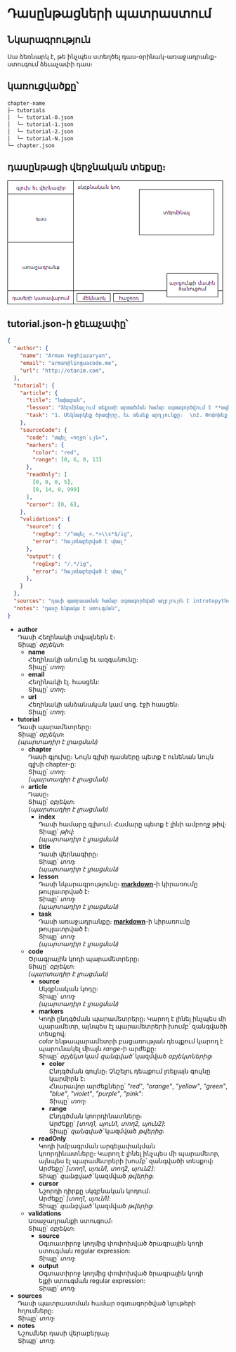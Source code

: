 # Դասընթացների պատրաստում
## Նկարագրություն
Սա ձեռնարկ է, թե ինչպես ստեղծել դաս-օրինակ-առաջադրանք-ստուգում ձեւաչափի դաս։

## կառուցվածքը՝
```
chapter-name  
├─ tutorials  
│  └─ tutorial-0.json  
│  └─ tutorial-1.json  
│  └─ tutorial-2.json  
│  └─ tutorial-N.json  
└─ chapter.json
```

## դասընթացի վերջնական տեքսը։
![դասընթաց](canvas.png "դասընթաց")

## tutorial.json-ի ջեւաչափը՝
```json
{
  "author": {
    "name": "Arman Yeghiazaryan",
    "email": "arman@linguacode.me",
    "url": "http://otanim.com",
  },
  "tutorial": {
    "article": {
      "title": "նախաբան",
      "lesson": "Տերմինալում տեքստի արտածման համար օգտագործվում է **տպել** հրամանը: Օրինակ՝  \n**մուտք**՝  \n`տպել «ողջույն»`  \n**ելք**՝  \n`«ողջույն»`",
      "task": "1. Մեկնարկեք ծրագիրը, եւ տեսեք արդյունքը։  \n2. Փոփոխեք առկա արտածման տեքստը ձեր անունով, եւ մեկնարկեք ծրագիրը։",
    },
    "sourceCode": {
      "code": "տպել «ողջո՛ւյն»",
      "markers": {
        "color": "red",
        "range": [0, 6, 0, 13]
      },
      "readOnly": [
        [0, 0, 0, 5],
        [0, 14, 0, 999]
      ],
      "cursor": [0, 6],
    },
    "validations": {
      "source": {
        "regExp": "/^տպել «.*»\\s*$/ig",
        "error": "հայտնաբերված է սխալ"
      },
      "output": {
        "regExp": "/.*/ig",
        "error": "հայտնաբերված է սխալ"
      },
    }
  },
  "sources": "դասի պատրաստման համար օգտագործված աղբյուրն է introtopython.org/syllabus.html կայքը։",
  "notes": "դասը ենթակա է ստուգման",
}
```

<ul>
	<li><b>author</b><br />
	Դասի Հեղինակի&nbsp;տվյալներն է։<br />
	Տիպը՝&nbsp;<em>օբյեկտ</em>։
	<ul>
		<li><b>name</b><br />
		Հեղինակի անունը եւ ազգանունը։<br />
		Տիպը՝&nbsp;<em>տող</em>։</li>
		<li><b>email</b><br />
		Հեղինակի էլ․ հասցեն:<br />
		Տիպը՝&nbsp;<em>տող</em>։</li>
		<li><b>url</b><br />
		Հեղինակի անձանական կամ սոց․ էջի հասցեն։<br />
		Տիպը՝&nbsp;<em>տող</em>։</li>
	</ul>
	</li>
	<li><strong>tutorial</strong><br />
	Դասի&nbsp;պարամետրերը։<br />
	Տիպը՝&nbsp;<em>օբյեկտ</em>։<br />
	<em>(պարտադիր է լրացման)</em>
	<ul>
		<li><strong>chapter</strong><br />
		Դասի գլուխը։ Նույն գլխի դասները պետք է ունենան նույն գլխի chapter-ը:&nbsp;<br />
		Տիպը՝&nbsp;<em>տող</em>։<br />
		<em>(պարտադիր է լրացման)</em></li>
		<li><strong>article</strong><br />
		Դասը։<br />
		Տիպը՝&nbsp;<em>օբյեկտ</em>։<br />
		<em>(պարտադիր է լրացման)</em>
		<ul>
			<li><strong>index</strong><br />
			Դասի համարը գլխում։ Համարը պետք է լինի ամբողջ թիվ։<br />
			Տիպը՝&nbsp;<em>թիվ</em>։<br />
			<em>(պարտադիր է լրացման)</em></li>
			<li><strong>title</strong><br />
			Դասի վերնագիրը։<br />
			Տիպը՝&nbsp;<em>տող</em>։<br />
			<em>(պարտադիր է լրացման)</em></li>
			<li><strong>lesson</strong><br />
			Դասի նկարագրությունը։ <strong><a href="http://guides.github.com/features/mastering-markdown" target="_blank">markdown</a></strong>-ի կիրառումը թույլատրված է։<br />
			Տիպը՝&nbsp;<em>տող</em>։<br />
			<em>(պարտադիր է լրացման)</em></li>
			<li><strong>task</strong><br />
			Դասի առաջադրանքը։ <strong><a href="http://guides.github.com/features/mastering-markdown" target="_blank">markdown</a></strong>-ի կիրառումը թույլատրված է։<br />
			Տիպը՝&nbsp;<em>տող</em>։<br />
			<em>(պարտադիր է լրացման)</em></li>
		</ul>
		</li>
		<li><strong>code</strong><br />
		Ծրագրային կոդի պարամետրերը։<br />
		Տիպը՝&nbsp;<em>օբյեկտ</em>։<br />
		<em>(պարտադիր է լրացման)</em>
		<ul>
			<li><strong>source</strong><br />
			Սկզբնական կոդը։<br />
			Տիպը՝&nbsp;<em>տող</em>։<br />
			<em>(պարտադիր է լրացման)</em></li>
			<li><strong>markers</strong><br />
			Կոդի ընդգծման պարամետրերը։ Կարող է լինել ինչպես մի պարամետր, այնպես էլ պարամետրերի խումբ՝ զանգվածի տեսքով։<br />
			<em>color</em> ենթապարամետրի բացառության դեպքում կարող է պարունակել միայն <em>range</em>-ի արժեքը։<br />
			Տիպը՝&nbsp;<em>օբյեկտ </em>կամ<em> զանգված՝ </em>կազմված<em> օբյեկտներից</em>։
			<ul>
				<li><strong>color</strong><br />
				Ընդգծման գույնը։ Չնշելու դեպքում լռելյայն գույնը կարմիրն է։<br />
				Հնարավոր արժեքները՝ <em>&quot;red&quot;</em>, <em>&quot;orange&quot;</em>, <em>&quot;yellow&quot;</em>, <em>&quot;green&quot;</em>, <em>&quot;blue&quot;</em>, <em>&quot;violet&quot;</em>, <em>&quot;purple&quot;</em>, <em>&quot;pink&quot;</em>:<br />
				Տիպը՝&nbsp;<em>տող</em>։</li>
				<li><strong>range</strong><br />
				Ընդգծման կոորդինատները։<br />
				Արժեքը՝ <em>[տող1, սյուն1, տող2, սյուն2]</em>:<br />
				Տիպը՝&nbsp;<em>զանգված՝ </em>կազմված<em> թվերից</em>։</li>
			</ul>
			</li>
			<li><strong>readOnly</strong><br />
			Կոդի խմբագրման արգելափակման կոորդինատները։&nbsp;Կարող է լինել ինչպես մի պարամետր, այնպես էլ պարամետրերի խումբ՝ զանգվածի տեսքով։<br />
			Արժեքը՝&nbsp;<em>[տող1, սյուն1, տող2, սյուն2]</em>:<br />
			Տիպը՝&nbsp;<em>զանգված՝ </em>կազմված<em> թվերից</em>։</li>
			<li><strong>cursor</strong><br />
			Նշորդի դիրքը սկզբնական կոդում։<br />
			Արժեքը՝&nbsp;<em>[տող1, սյուն1]</em>:<br />
			Տիպը՝&nbsp;<em>զանգված՝ </em>կազմված <em>թվերից</em>։</li>
		</ul>
		</li>
		<li><strong>validations</strong><br />
		Առաջադրանքի ստուգում։<br />
		Տիպը՝&nbsp;<em>օբյեկտ</em>։
		<ul>
			<li><b>source</b><br />
			Օգտատիրոջ կողմից&nbsp;փոփոխված ծրագրային կոդի ստուգման regular expression:<br />
			Տիպը՝&nbsp;<em>տող</em>։</li>
			<li><strong>output</strong><br />
			Օգտատիրոջ կողմից&nbsp;փոփոխված ծրագրային կոդի ելքի&nbsp;ստուգման regular expression:<br />
			Տիպը՝&nbsp;<em>տող</em>։</li>
		</ul>
		</li>
	</ul>
	</li>
	<li><strong>sources</strong><br />
	Դասի պատրաստման համար օգտագործված նյութերի հղումները։<br />
	Տիպը՝&nbsp;<em>տող</em>։</li>
	<li><strong>notes</strong><br />
	Նշումներ դասի վերաբերյալ։<br />
	Տիպը՝&nbsp;<em>տող</em>։</li>
</ul>

